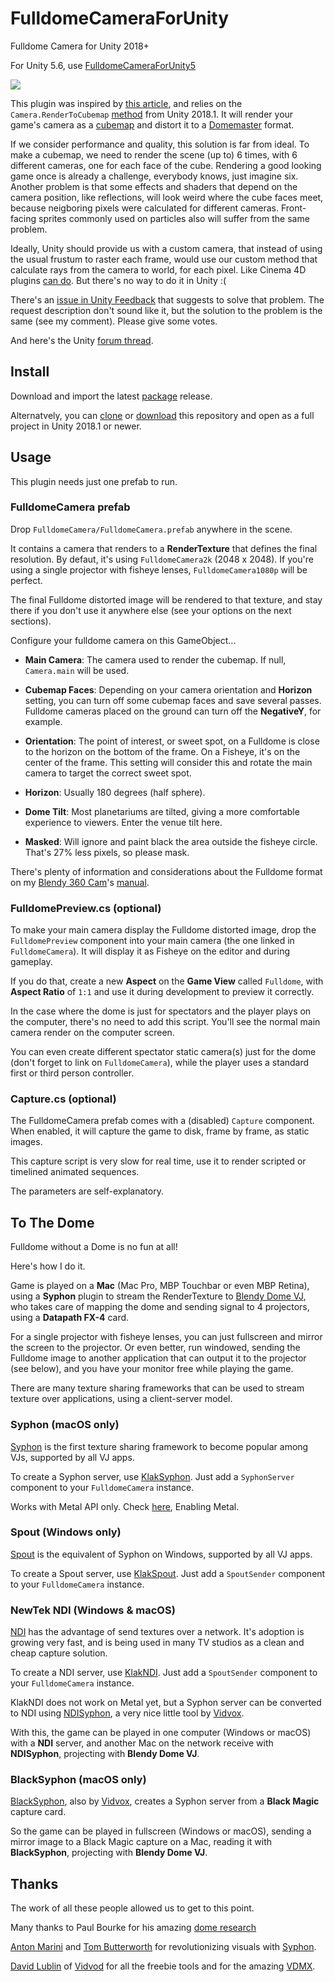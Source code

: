 # FulldomeCameraForUnity

Fulldome Camera for Unity 2018+

For Unity 5.6, use [FulldomeCameraForUnity5](https://github.com/rsodre/FulldomeCameraForUnity5)

![](images/example.png)


This plugin was inspired by [this article](https://blogs.unity3d.com/2018/01/26/stereo-360-image-and-video-capture/), and relies on the `Camera.RenderToCubemap` [method](https://docs.unity3d.com/ScriptReference/Camera.RenderToCubemap.html) from Unity 2018.1. It will render your game's camera as a [cubemap](https://en.wikipedia.org/wiki/Cube_mapping) and distort it to a [Domemaster](http://download.studioavante.com/TEMPLATES/DOME/DOME_template_2K.png) format.

If we consider performance and quality, this solution is far from ideal. To make a cubemap, we need to render the scene (up to) 6 times, with 6 different cameras, one for each face of the cube. Rendering a good looking game once is already a challenge, everybody knows, just imagine six. Another problem is that some effects and shaders that depend on the camera position, like reflections, will look weird where the cube faces meet, because neigboring pixels were calculated for different cameras. Front-facing sprites commonly used on particles also will suffer from the same problem.

Ideally, Unity should provide us with a custom camera, that instead of using the usual frustum to raster each frame, would use our custom method that calculate rays from the camera to world, for each pixel. Like Cinema 4D plugins [can do](https://developers.maxon.net/docs/Cinema4DCPPSDK/html/class_video_post_data.html#a597ac521409b00572117ea604536e06f). But there's no way to do it in Unity :(

There's an [issue in Unity Feedback](https://feedback.unity3d.com/suggestions/correct-camera-distortion-issue-on-the-side-by-using-spherical-clipping-planes-instead-of-flat-near-far-clipping-plane) that suggests to solve that problem. The request description don't sound like it, but the solution to the problem is the same (see my comment). Please give some votes.

And here's the Unity [forum thread](https://forum.unity.com/threads/fulldome-camera-for-unity.547939/).


## Install

Download and import the latest [package](https://github.com/rsodre/FulldomeCameraForUnity/releases) release.

Alternatvely, you can [clone](https://help.github.com/articles/cloning-a-repository/) or [download](https://github.com/rsodre/FulldomeCameraForUnity/archive/master.zip) this repository and open as a full project in Unity 2018.1 or newer.


## Usage

This plugin needs just one prefab to run.


### FulldomeCamera prefab

Drop `FulldomeCamera/FulldomeCamera.prefab` anywhere in the scene.

It contains a camera that renders to a **RenderTexture** that defines the final resolution. By defaut, it's using `FulldomeCamera2k` (2048 x 2048). If you're using a single projector with fisheye lenses, `FulldomeCamera1080p` will be perfect.

The final Fulldome distorted image will be rendered to that texture, and stay there if you don't use it anywhere else (see your options on the next sections).

Configure your fulldome camera on this GameObject...


* **Main Camera**: The camera used to render the cubemap. If null, `Camera.main` will be used.

* **Cubemap Faces**: Depending on your camera orientation and **Horizon** setting, you can turn off some cubemap faces and save several passes. Fulldome cameras placed on the ground can turn off the **NegativeY**, for example.

* **Orientation**: The point of interest, or sweet spot, on a Fulldome is close to the horizon on the bottom of the frame. On a Fisheye, it's on the center of the frame. This setting will consider this and rotate the main camera to target the correct sweet spot. 

* **Horizon**: Usually 180 degrees (half sphere).

* **Dome Tilt**: Most planetariums are tilted, giving a more comfortable experience to viewers. Enter the venue tilt here.

* **Masked**: Will ignore and paint black the area outside the fisheye circle. That's 27% less pixels, so please mask.

There's plenty of information and considerations about the Fulldome format on my [Blendy 360 Cam](http://blendy360cam.com/)'s [manual](http://download.studioavante.com/Blendy360Cam/Blendy360Cam_Manual.pdf).


### FulldomePreview.cs (optional)

To make your main camera display the Fulldome distorted image, drop the `FulldomePreview` component into your main camera (the one linked in `FulldomeCamera`). It will display it as Fisheye on the editor and during gameplay.

If you do that, create a new **Aspect** on the **Game View** called `Fulldome`, with **Aspect Ratio** of `1:1` and use it during development to preview it correctly.

In the case where the dome is just for spectators and the player plays on the computer, there's no need to add this script. You'll see the normal main camera render on the computer screen.

You can even create different spectator static camera(s) just for the dome (don't forget to link on `FulldomeCamera`), while the player uses a standard first or third person controller.



### Capture.cs (optional)

The FulldomeCamera prefab comes with a (disabled) `Capture` component. When enabled, it will capture the game to disk, frame by frame, as static images.

This capture script is very slow for real time, use it to render scripted or timelined animated sequences.

The parameters are self-explanatory.



## To The Dome

Fulldome without a Dome is no fun at all!

Here's how I do it.

Game is played on a **Mac** (Mac Pro, MBP Touchbar or even MBP Retina), using a **Syphon** plugin to stream the RenderTexture to [Blendy Dome VJ](http://www.blendydomevj.com/), who takes care of mapping the dome and sending signal to 4 projectors, using a **Datapath FX-4** card.

For a single projector with fisheye lenses, you can just fullscreen and mirror the screen to the projector. Or even better, run windowed, sending the  Fulldome image to another application that can output it to the projector (see below), and you have your monitor free while playing the game.

There are many texture sharing frameworks that can be used to stream texture over applications, using a client-server model.


### Syphon (macOS only)

[Syphon](http://syphon.v002.info/) is the first texture sharing framework to become popular among VJs, supported by all VJ apps.

To create a Syphon server, use [KlakSyphon](https://github.com/keijiro/KlakSyphon). Just add a `SyphonServer` component to your `FulldomeCamera` instance.

Works with Metal API only. Check [here](https://docs.unity3d.com/Manual/Metal.html), Enabling Metal.


### Spout (Windows only)

[Spout](http://spout.zeal.co/) is the equivalent of Syphon on Windows, supported by all VJ apps.

To create a Spout server, use [KlakSpout](https://github.com/keijiro/KlakSpout). Just add a `SpoutSender` component to your `FulldomeCamera` instance.


### NewTek NDI (Windows & macOS)

[NDI](http://ndi.newtek.com/) has the advantage of send textures over a network. It's adoption is growing very fast, and is being used in many TV studios as a clean and cheap capture solution.

To create a NDI server, use [KlakNDI](https://github.com/keijiro/KlakNDI). Just add a `SpoutSender` component to your `FulldomeCamera` instance.

KlakNDI does not work on Metal yet, but a Syphon server can be converted to NDI using [NDISyphon](https://docs.vidvox.net/freebies_ndi_syphon.html), a very nice little tool by [Vidvox](https://github.com/Vidvox).

With this, the game can be played in one computer (Windows or macOS) with a **NDI** server, and another Mac on the network receive with **NDISyphon**, projecting with **Blendy Dome VJ**.


### BlackSyphon (macOS only)

[BlackSyphon](https://docs.vidvox.net/freebies_black_syphon.html), also by [Vidvox](https://github.com/Vidvox), creates a Syphon server from a **Black Magic** capture card.

So the game can be played in fullscreen (Windows or macOS), sending a mirror image to a Black Magic capture on a Mac, reading it with **BlackSyphon**, projecting with **Blendy Dome VJ**.



## Thanks

The work of all these people allowed us to get to this point.

Many thanks to Paul Bourke for his amazing [dome research](http://paulbourke.net/dome/)

[Anton Marini](https://github.com/vade) and [Tom Butterworth](https://github.com/bangnoise) for revolutionizing visuals with [Syphon](https://github.com/Syphon).

[David Lublin](https://github.com/dlublin) of [Vidvod](https://github.com/Vidvox) for all the freebie tools and for the amazing [VDMX](https://vidvox.net/).

